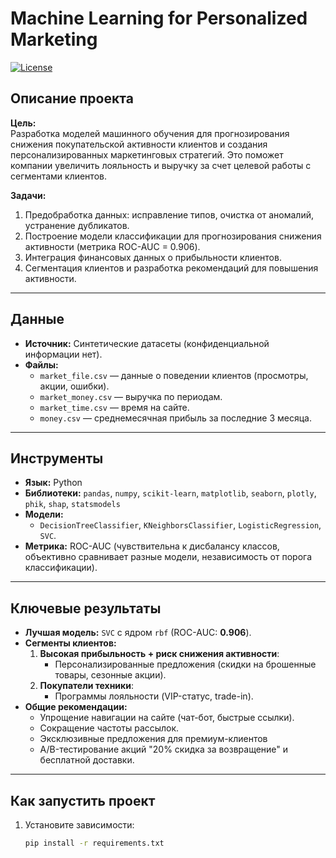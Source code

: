 # Machine Learning for Personalized Marketing  
[![License](https://img.shields.io/badge/License-MIT-green )](LICENSE)  

## Описание проекта  
**Цель:**  
Разработка моделей машинного обучения для прогнозирования снижения покупательской активности клиентов и создания персонализированных маркетинговых стратегий. Это поможет компании увеличить лояльность и выручку за счет целевой работы с сегментами клиентов.  

**Задачи:**  
1. Предобработка данных: исправление типов, очистка от аномалий, устранение дубликатов.  
2. Построение модели классификации для прогнозирования снижения активности (метрика ROC-AUC = 0.906).  
3. Интеграция финансовых данных о прибыльности клиентов.  
4. Сегментация клиентов и разработка рекомендаций для повышения активности.  

---

## Данные  
- **Источник:** Синтетические датасеты (конфиденциальной информации нет).  
- **Файлы:**  
  - `market_file.csv` — данные о поведении клиентов (просмотры, акции, ошибки).  
  - `market_money.csv` — выручка по периодам.  
  - `market_time.csv` — время на сайте.  
  - `money.csv` — среднемесячная прибыль за последние 3 месяца.  

---

## Инструменты  
- **Язык:** Python  
- **Библиотеки:** `pandas`, `numpy`, `scikit-learn`, `matplotlib`, `seaborn`, `plotly`, `phik`, `shap`, `statsmodels`  
- **Модели:**  
  - `DecisionTreeClassifier`, `KNeighborsClassifier`, `LogisticRegression`, `SVC`.  
- **Метрика:** ROC-AUC (чувствительна к дисбалансу классов, объективно сравнивает разные модели, независимость от порога классификации).  

---

## Ключевые результаты  
- **Лучшая модель:** `SVC` с ядром `rbf` (ROC-AUC: **0.906**).  
- **Сегменты клиентов:**  
  1. **Высокая прибыльность + риск снижения активности**:  
     - Персонализированные предложения (скидки на брошенные товары, сезонные акции).  
  2. **Покупатели техники**:  
     - Программы лояльности (VIP-статус, trade-in).  
- **Общие рекомендации:**  
  - Упрощение навигации на сайте (чат-бот, быстрые ссылки).
  - Сокращение частоты рассылок.
  - Эксклюзивные предложения для премиум-клиентов  
  - A/B-тестирование акций "20% скидка за возвращение" и бесплатной доставки.  

---

## Как запустить проект  
1. Установите зависимости:  
   ```bash  
   pip install -r requirements.txt  
